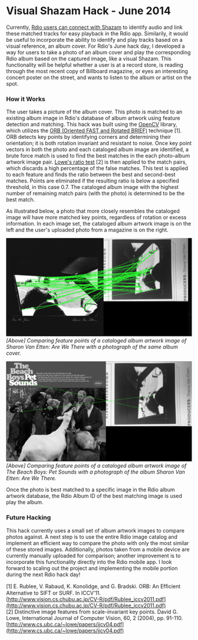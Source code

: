 Visual Shazam Hack - June 2014
===============================

Currently, [Rdio users can connect with Shazam](http://blog.rdio.com/us/2014/03/rdio-shazam-now-with-more-power.html) to identify audio and link these matched tracks for easy playback in the Rdio app. Similarily, it would be useful to incorporate the ability to identify and play tracks based on a visual reference, an album cover. For Rdio's June hack day, I developed a way for users to take a photo of an album cover and play the corresponding Rdio album based on the captured image, like a visual Shazam. This functionality will be helpful whether a user is at a record store, is reading through the most recent copy of Billboard magazine, or eyes an interesting concert poster on the street, and wants to listen to the album or artist on the spot.  

<h3>How it Works</h3>  

The user takes a picture of the album cover. This photo is matched to an existing album image in Rdio's database of album artwork using feature detection and matching. This hack was built using the [OpenCV](http://opencv.org/) library, which utilizes the [ORB (Oriented FAST and Rotated BRIEF)](http://www.vision.cs.chubu.ac.jp/CV-R/pdf/Rublee_iccv2011.pdf) technique [1]. ORB detects key points by identifying corners and determining their orientation; it is both rotation invariant and resistant to noise. Once key point vectors in both the photo and each cataloged album image are identified, a brute force match is used to find the best matches in the each photo-album artwork image pair. [Lowe's ratio test](http://www.cs.ubc.ca/~lowe/papers/ijcv04.pdf) [2] is then applied to the match pairs, which discards a high percentage of the false matches. This test is applied to each feature and finds the ratio between the best and second-best matches. Points are eliminated if the resulting ratio is below a specified threshold, in this case 0.7. The cataloged album image with the highest number of remaining match pairs (with the photo) is determined to be the best match.  

As illustrated below, a photo that more closely resembles the cataloged image will have more matched key points, regardless of rotation or excess information. In each image set, the cataloged album artwork image is on the left and the user's uploaded photo from a magazine is on the right.  

<img src="/media/allison_deal_hack_day_june_2014/sve_example.png"></img>  
<em>[Above] Comparing feature points of a cataloged album artwork image of Sharon Van Etten: Are We There with a photograph of the same album cover.</em>  

<img src="/media/allison_deal_hack_day_june_2014/sve_beach_boys_example.png"></img>  
<em>[Above] Comparing feature points of a cataloged album artwork image of The Beach Boys: Pet Sounds with a photograph of the album Sharon Van Etten: Are We There.</em>  

Once the photo is best matched to a specific image in the Rdio album artwork database, the Rdio Album ID of the best matching image is used play the album.  

<h3>Future Hacking</h3> 

This hack currently uses a small set of album artwork images to compare photos against. A next step is to use the entire Rdio image catalog and implement an efficient way to compare the photo with only the most similar of these stored images. Additionally, photos taken from a mobile device are currently manually uploaded for comparison; another improvement is to incorporate this functionality directly into the Rdio mobile app. I look forward to scaling out the project and implementing the mobile portion during the next Rdio hack day!

[1] E. Rublee, V. Rabaud, K. Konolidge, and G. Bradski. ORB: An Efﬁcient Alternative to SIFT or SURF. In ICCV’11. [http://www.vision.cs.chubu.ac.jp/CV-R/pdf/Rublee_iccv2011.pdf](http://www.vision.cs.chubu.ac.jp/CV-R/pdf/Rublee_iccv2011.pdf)  
[2] Distinctive image features from scale-invariant key points. David 
G. Lowe, International Journal of Computer Vision, 60, 2 (2004), pp. 91-110. [http://www.cs.ubc.ca/~lowe/papers/ijcv04.pdf](http://www.cs.ubc.ca/~lowe/papers/ijcv04.pdf) 
